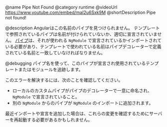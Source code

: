 @name Pipe Not Found
@category runtime
@videoUrl https://www.youtube.com/embed/maI2u6Sxk9M
@shortDescription Pipe not found!

@description
Angularはこの名前のパイプを見つけられません。
テンプレートで参照されているパイプは名前が付けられていないか、適切に宣言されていません。
[パイプ](guide/pipes)は、それが使われる `NgModule` で宣言されているかインポートされている必要があり、テンプレートで使われている名前はパイプデコレーターで定義されている名前と一致していなければなりません。

@debugging
パイプ名を使って、このパイプが宣言され使用されているテンプレートまたはモジュールを追跡します。

このエラーを解決するには、次のことを確認してください。
- ローカルのカスタムパイプがパイプのデコレーターで一意に命名され、`NgModule` で宣言されていること。
- 別の `NgModule` からのパイプが `NgModule` のインポートに追加されます。

最近インポートや宣言を追加した場合は、これらの変更を確認するためにサーバーを再起動する必要があるかもしれません。
